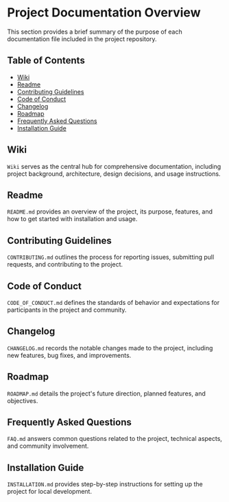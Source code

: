 # Project Documentation Overview

This section provides a brief summary of the purpose of each documentation file included in the project repository.

## Table of Contents

- [Wiki](#wiki)
- [Readme](#readme)
- [Contributing Guidelines](#contributing-guidelines)
- [Code of Conduct](#code-of-conduct)
- [Changelog](#changelog)
- [Roadmap](#roadmap)
- [Frequently Asked Questions](#frequently-asked-questions)
- [Installation Guide](#installation-guide)

## Wiki

`Wiki` serves as the central hub for comprehensive documentation, including project background, architecture, design decisions, and usage instructions.

## Readme

`README.md` provides an overview of the project, its purpose, features, and how to get started with installation and usage.

## Contributing Guidelines

`CONTRIBUTING.md` outlines the process for reporting issues, submitting pull requests, and contributing to the project.

## Code of Conduct

`CODE_OF_CONDUCT.md` defines the standards of behavior and expectations for participants in the project and community.

## Changelog

`CHANGELOG.md` records the notable changes made to the project, including new features, bug fixes, and improvements.

## Roadmap

`ROADMAP.md` details the project's future direction, planned features, and objectives.

## Frequently Asked Questions

`FAQ.md` answers common questions related to the project, technical aspects, and community involvement.

## Installation Guide

`INSTALLATION.md` provides step-by-step instructions for setting up the project for local development.
